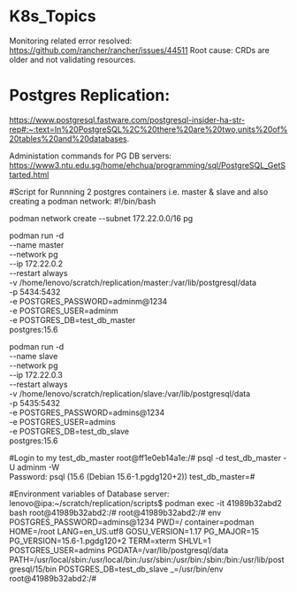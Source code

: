 # K8s_Topics

Monitoring related error resolved: https://github.com/rancher/rancher/issues/44511
Root cause: CRDs are older and not validating resources.

# Postgres Replication:
https://www.postgresql.fastware.com/postgresql-insider-ha-str-rep#:~:text=In%20PostgreSQL%2C%20there%20are%20two,units%20of%20tables%20and%20databases.

Administation commands for PG DB servers: https://www3.ntu.edu.sg/home/ehchua/programming/sql/PostgreSQL_GetStarted.html

#Script for Runnning 2 postgres containers i.e. master & slave and also creating a podman network: 
#!/bin/bash

podman network create --subnet 172.22.0.0/16 pg


podman run -d \
        --name master \
        --network pg \
        --ip 172.22.0.2 \
        --restart always \
        -v /home/lenovo/scratch/replication/master:/var/lib/postgresql/data \
        -p 5434:5432 \
        -e POSTGRES_PASSWORD=adminm@1234 \
        -e POSTGRES_USER=adminm \
        -e POSTGRES_DB=test_db_master \
          postgres:15.6


podman run -d \
        --name slave \
        --network pg \
        --ip 172.22.0.3 \
        --restart always \
        -v /home/lenovo/scratch/replication/slave:/var/lib/postgresql/data \
        -p 5435:5432 \
        -e POSTGRES_PASSWORD=admins@1234 \
        -e POSTGRES_USER=admins \
        -e POSTGRES_DB=test_db_slave \
          postgres:15.6



#Login to my test_db_master
root@ff1e0eb14a1e:/# psql -d test_db_master -U adminm -W                                
Password: 
psql (15.6 (Debian 15.6-1.pgdg120+2))
test_db_master=# 

#Environment variables of Database server:
lenovo@ipa:~/scratch/replication/scripts$ podman exec -it 41989b32abd2 bash
root@41989b32abd2:/# 
root@41989b32abd2:/# env
POSTGRES_PASSWORD=admins@1234
PWD=/
container=podman
HOME=/root
LANG=en_US.utf8
GOSU_VERSION=1.17
PG_MAJOR=15
PG_VERSION=15.6-1.pgdg120+2
TERM=xterm
SHLVL=1
POSTGRES_USER=admins
PGDATA=/var/lib/postgresql/data
PATH=/usr/local/sbin:/usr/local/bin:/usr/sbin:/usr/bin:/sbin:/bin:/usr/lib/postgresql/15/bin
POSTGRES_DB=test_db_slave
_=/usr/bin/env
root@41989b32abd2:/# 


